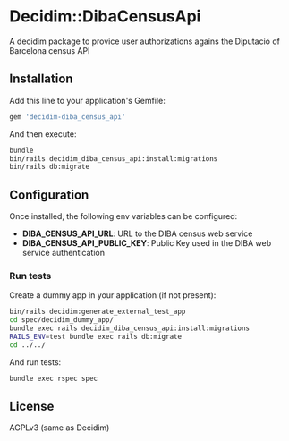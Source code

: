 # Decidim::DibaCensusApi

A decidim package to provice user authorizations agains the Diputació of Barcelona census API


## Installation

Add this line to your application's Gemfile:

```ruby
gem 'decidim-diba_census_api'
```

And then execute:

```bash
bundle
bin/rails decidim_diba_census_api:install:migrations
bin/rails db:migrate
```

## Configuration

Once installed, the following env variables can be configured:

- **DIBA_CENSUS_API_URL**: URL to the DIBA census web service
- **DIBA_CENSUS_API_PUBLIC_KEY**: Public Key used in the DIBA web service authentication

### Run tests

Create a dummy app in your application (if not present):

```bash
bin/rails decidim:generate_external_test_app
cd spec/decidim_dummy_app/
bundle exec rails decidim_diba_census_api:install:migrations
RAILS_ENV=test bundle exec rails db:migrate
cd ../../
```

And run tests:

```bash
bundle exec rspec spec
```

## License

AGPLv3 (same as Decidim)
